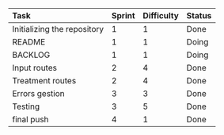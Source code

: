 | Task          | Sprint        | Difficulty  | Status  |
| :------------ |:--------------| :-----| :-----|
| Initializing the repository      | 1| 1 | Done
| README     | 1      |   1 | Doing
| BACKLOG | 1      |    1 | Doing
| Input routes | 2      |    4 | Done
| Treatment routes | 2      |    4 | Done
| Errors gestion | 3      |    3 | Done
| Testing | 3      |    5 | Done
| final push | 4      |    1 | Done